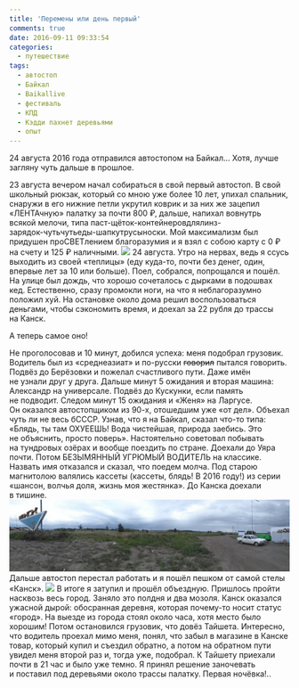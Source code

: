 ```yaml
---
title: 'Перемены или день первый'
comments: true
date: 2016-09-11 09:33:54
categories:
  - путешествие
tags:
  - автостоп
  - Байкал
  - Baikallive
  - фестиваль
  - КПД
  - Кэдди пахнет деревьями
  - опыт
---
```


24 августа 2016 года отправился автостопом на&nbsp;Байкал&hellip; Хотя, лучше загляну чуть дальше в&nbsp;прошлое.

23 августа вечером начал собираться в&nbsp;свой первый автостоп. В&nbsp;свой школьный рюкзак, который со&nbsp;мною уже более 10 лет, упихал спальник, снаружи в&nbsp;его нижние петли укрутил коврик и&nbsp;за&nbsp;них&nbsp;же зацепил &laquo;ЛЕНТАчную&raquo; палатку за&nbsp;почти 800 &#8381;, дальше, напихал вовнутрь всякой мелочи, типа паст-щёток-контейнеровдлялинз-<nobr>зарядок-чутьчутьеды-шапкутрусыноски</nobr>. Мой максимализм был придушен проСВЕТлением благоразумия и&nbsp;я&nbsp;взял с&nbsp;собою карту с&nbsp;0 &#8381; на&nbsp;счету и&nbsp;125 &#8381; наличными.
![](../../assets/images/2016-09-11-pieriemieny-ili-dien'-piervyi/IMG_20160903_071525.jpg)
24 августа. Утро на&nbsp;нервах, ведь я&nbsp;ссусь выходить из&nbsp;своей &laquo;теплицы&raquo; (еду <nobr>куда-то</nobr>, почти без денег, один, впервые лет за&nbsp;10 или больше). Поел, собрался, попрощался и&nbsp;пошёл. На&nbsp;улице был дождь, что хорошо сочеталось с&nbsp;дырками в&nbsp;подошвах кед. Естественно, сразу промокли ноги, на&nbsp;что я&nbsp;неблагоразумно положил хуй. На&nbsp;остановке около дома решил воспользоваться деньгами, чтобы сэкономить время, и&nbsp;доехал за&nbsp;22&nbsp;рубля до&nbsp;трассы на&nbsp;Канск.

А&nbsp;теперь самое оно!

Не&nbsp;проголосовав и&nbsp;10&nbsp;минут, добился успеха: меня подобрал грузовик. Водитель был из&nbsp;&laquo;среднеазиат&raquo; и&nbsp;<nobr>по-русски</nobr> <del>говорил</del> пытался говорить. Подвёз до&nbsp;Берёзовки и&nbsp;пожелал счастливого пути. Даже имён не&nbsp;узнали&nbsp;друг у&nbsp;друга. Дальше минут 5 ожидания и&nbsp;вторая машина: Александр на&nbsp;универсале. Подвёз до&nbsp;Кускунки, если память не&nbsp;подводит. Следом минут 15 ожидания и&nbsp;&laquo;Женя&raquo; на&nbsp;Ларгусе. Он&nbsp;оказался автостопщиком из&nbsp;<nobr>90-х</nobr>, отошедшим уже &laquo;от&nbsp;дел&raquo;. Объехал чуть&nbsp;ли не&nbsp;весь бСССР. Узнав, что я&nbsp;на&nbsp;Байкал, сказал <nobr>что-то</nobr> типа: &laquo;Блядь, ты&nbsp;там ОХУЕЕШЬ! Вода чистейшая, природа заебись. Это не&nbsp;объяснить, просто поверь&raquo;. Настоятельно советовал побывать на&nbsp;тундровых озёрах и&nbsp;вообще поездить по&nbsp;стране. Доехали до&nbsp;Уяра почти. Потом БЕЗЫМЯННЫЙ УГРЮМЫЙ ВОДИТЕЛЬ на&nbsp;классике. Назвать имя отказался и&nbsp;сказал, что поедем молча. Под старою магнитолою валялись кассеты (кассеты, блядь! В&nbsp;2016 году!) из&nbsp;серии &laquo;шансон, волчья доля, жизнь моя жестянка&raquo;. До&nbsp;Канска доехали в&nbsp;тишине.
![](../../assets/images/2016-09-11-pieriemieny-ili-dien'-piervyi/PANO_20160824_125025.jpg)
Дальше автостоп перестал работать и&nbsp;я&nbsp;пошёл пешком от&nbsp;самой стелы &laquo;Канск&raquo;.
![](../../assets/images/2016-09-11-pieriemieny-ili-dien'-piervyi/IMG_20160824_130634.jpg)
В&nbsp;итоге я&nbsp;затупил и&nbsp;прошёл объездную. Пришлось пройти насквозь весь город. Заняло это полдня и&nbsp;два мозоля. Канск оказался ужасной дырой: обосранная деревня, которая <nobr>почему-то</nobr> носит статус &laquo;город&raquo;. На&nbsp;выезде из&nbsp;города стоял около часа, хотя место было хорошим! Потом остановился грузовик, что довёз Тайшета. Интересно, что водитель проехал мимо меня, понял, что забыл в&nbsp;магазине в&nbsp;Канске товар, который купил и&nbsp;съездил обратно, а&nbsp;потом на&nbsp;обратном пути увидел меня второй раз и, тогда уже, подобрал. К&nbsp;Тайшету приехали почти в&nbsp;21 час и&nbsp;было уже темно. Я&nbsp;принял решение заночевать и&nbsp;поставил под деревьями около трассы палатку. Первая ночёвка!..
